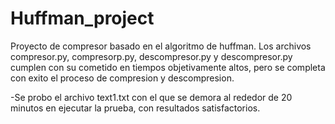 # Huffman_project

Proyecto de compresor basado en el algoritmo de huffman. Los archivos compresor.py, compresorp.py, descompresor.py y descompresor.py cumplen con su cometido en tiempos objetivamente altos, pero se completa con exito el proceso de compresion y descompresion.

-Se probo el archivo text1.txt con el que se demora al rededor de 20 minutos en ejecutar la prueba, con resultados satisfactorios.
